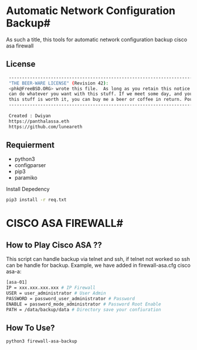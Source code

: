 # Automatic Network Configuration Backup#

As such a title, this tools for automatic network configuration backup cisco asa firewall

## License ##
```bash
 ---------------------------------------------------------------------------------
 "THE BEER-WARE LICENSE" (Revision 42):
 <phk@FreeBSD.ORG> wrote this file.  As long as you retain this notice you
 can do whatever you want with this stuff. If we meet some day, and you think
 this stuff is worth it, you can buy me a beer or coffee in return. Poul-Henning Kamp
 ---------------------------------------------------------------------------------
 
 Created : Dwiyan 
 https://panthalassa.eth
 https://github.com/luneareth
```
## Requierment ##

* python3
* configparser
* pip3
* paramiko

Install Depedency
```bash
pip3 install -r req.txt
```

# CISCO ASA FIREWALL#
## How to Play Cisco ASA ?? ##
This script can handle backup via telnet and ssh, if telnet not worked so ssh can be handle for backup.
Example, we have added in firewall-asa.cfg cisco asa-a:

```bash
[asa-01]
IP = xxx.xxx.xxx.xxx # IP Firewall
USER = user_administrator # User Admin
PASSWORD = password_user_administrator # Password
ENABLE = password_mode_administrator # Password Root Enable
PATH = /data/backup/data # Directory save your confiuration
```

## How To Use? ##

```bash
python3 firewall-asa-backup

```

